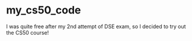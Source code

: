 # my_cs50_code
I was quite free after my 2nd attempt of DSE exam, so I decided to try out the CS50 course!
